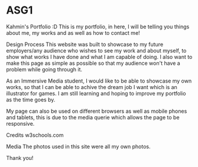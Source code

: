 # ASG1
Kahmin's Portfolio :D
This is my portfolio, in here, I will be telling you things about me, my works and as well as how to contact me!


Design Process
This website was built to showcase to my future employers/any audience who wishes to see my work and about myself, to show what works I have done and what I am capable of doing. I also want to make this page as simple as possible so that my audience won't have a problem while going through it.


As an Immersive Media student, I would like to be able to showcase my own works, so that I can be able to achive the dream job I want which is an illustrator for games.
I am still learning and hoping to improve my portfolio as the time goes by.


My page can also be used on different browsers as well as mobile phones and tablets, this is due to the media querie which allows the page to be responsive.


Credits
w3schools.com

Media
The photos used in this site were all my own photos.

Thank you!
